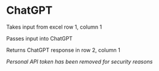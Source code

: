 # ChatGPT

Takes input from excel row 1, column 1

Passes input into ChatGPT

Returns ChatGPT response in row 2, column 1

*Personal API token has been removed for security reasons*

